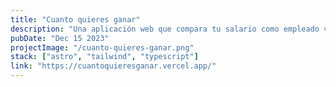 ```yaml
---
title: "Cuanto quieres ganar"
description: "Una aplicación web que compara tu salario como empleado versus tu salario si trabajaras como contractor"
pubDate: "Dec 15 2023"
projectImage: "/cuanto-quieres-ganar.png"
stack: ["astro", "tailwind", "typescript"]
link: "https://cuantoquieresganar.vercel.app/"
---
```

